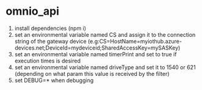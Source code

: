 # omnio_api

1. install dependencies (npm i)
2. set an environmental variable named CS and assign it to the connection string of the gateway device 
(e.g:CS=HostName=myiothub.azure-devices.net;DeviceId=mydeviceid;SharedAccessKey=mySASKey)
3. set an environmental variable named timerPrint and set to true if execution times is desired
4. set an environmental variable named driveType and set it to 1540 or 621 (depending on what param this value is received by the filter)
5. set DEBUG=* when debugging 